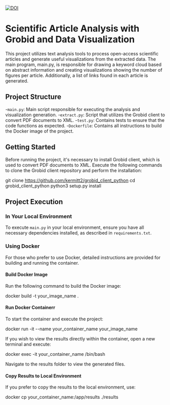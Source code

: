 [![DOI](https://zenodo.org/badge/759483919.svg)](https://zenodo.org/doi/10.5281/zenodo.10779299)

# Scientific Article Analysis with Grobid and Data Visualization

This project utilizes text analysis tools to process open-access scientific articles and generate useful visualizations from the extracted data. The main program, main.py, is responsible for drawing a keyword cloud based on abstract information and creating visualizations showing the number of figures per article. Additionally, a list of links found in each article is generated.

## Project Structure

-`main.py`: Main script responsible for executing the analysis and visualization generation.
-`extract.py`: Script that utilizes the Grobid client to convert PDF documents to XML.
-`test.py`: Contains tests to ensure that the code functions as expected.
-`Dockerfile`: Contains all instructions to build the Docker image of the project.

## Getting Started

Before running the project, it's necessary to install Grobid client, which is used to convert PDF documents to XML. Execute the following commands to clone the Grobid client repository and perform the installation: 

git clone https://github.com/kermitt2/grobid_client_python
cd grobid_client_python
python3 setup.py install

## Project Execution

### In Your Local Environment

To execute `main.py` in your local environment, ensure you have all necessary dependencies installed, as described in `requirements.txt`.

### Using Docker

For those who prefer to use Docker, detailed instructions are provided for building and running the container.

#### Build Docker Image

Run the following command to build the Docker image:

docker build -t your_image_name .

#### Run Docker Containerr

To start the container and execute the project:

docker run -it --name your_container_name your_image_name

If you wish to view the results directly within the container, open a new terminal and execute:

docker exec -it your_container_name /bin/bash

Navigate to the results folder to view the generated files.

#### Copy Results to Local Environment

If you prefer to copy the results to the local environment, use:

docker cp your_container_name:/app/results ./results







